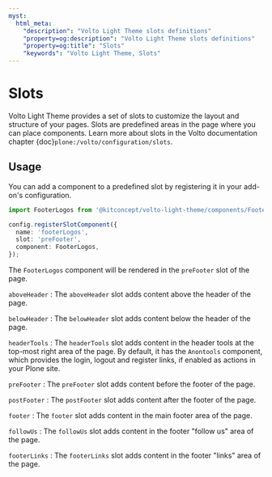 ```yaml
---
myst:
  html_meta:
    "description": "Volto Light Theme slots definitions"
    "property=og:description": "Volto Light Theme slots definitions"
    "property=og:title": "Slots"
    "keywords": "Volto Light Theme, Slots"
---
```


# Slots

Volto Light Theme provides a set of slots to customize the layout and structure of your pages.
Slots are predefined areas in the page where you can place components.
Learn more about slots in the Volto documentation chapter {doc}`plone:/volto/configuration/slots`.

## Usage

You can add a component to a predefined slot by registering it in your add-on's configuration.

```ts
import FooterLogos from '@kitconcept/volto-light-theme/components/Footer/slots/FooterLogos';

config.registerSlotComponent({
  name: 'footerLogos',
  slot: 'preFooter',
  component: FooterLogos,
});
```

The `FooterLogos` component will be rendered in the `preFooter` slot of the page.

`aboveHeader`
:   The `aboveHeader` slot adds content above the header of the page.

`belowHeader`
:   The `belowHeader` slot adds content below the header of the page.

`headerTools`
:   The `headerTools` slot adds content in the header tools at the top-most right area of the page.
    By default, it has the `Anontools` component, which provides the login, logout and register links, if enabled as actions in your Plone site.

`preFooter`
:   The `preFooter` slot adds content before the footer of the page.

`postFooter`
:   The `postFooter` slot adds content after the footer of the page.

`footer`
:   The `footer` slot adds content in the main footer area of the page.

`followUs`
:   The `followUs` slot adds content in the footer "follow us" area of the page.

`footerLinks`
:   The `footerLinks` slot adds content in the footer "links" area of the page.
